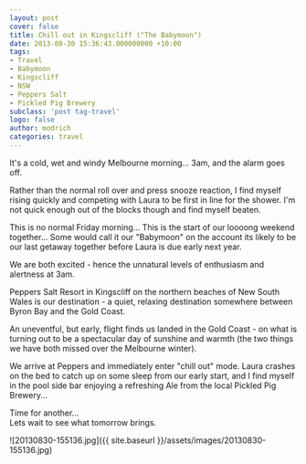 ```yaml
---
layout: post
cover: false
title: Chill out in Kingscliff ("The Babymoon")
date: 2013-08-30 15:36:43.000000000 +10:00
tags: 
- Travel
- Babymoon
- Kingscliff
- NSW
- Peppers Salt
- Pickled Pig Brewery
subclass: 'post tag-travel'
logo: false
author: modrich
categories: travel
---
```

It's a cold, wet and windy Melbourne morning... 3am, and the alarm goes off.

Rather than the normal roll over and press snooze reaction, I find myself rising quickly and competing with Laura to be first in line for the shower. I'm not quick enough out of the blocks though and find myself beaten.

This is no normal Friday morning... This is the start of our loooong weekend together... Some would call it our "Babymoon" on the account its likely to be our last getaway together before Laura is due early next year.

We are both excited - hence the unnatural levels of enthusiasm and alertness at 3am.

Peppers Salt Resort in Kingscliff on the northern beaches of New South Wales is our destination - a quiet, relaxing destination somewhere between Byron Bay and the Gold Coast.

An uneventful, but early, flight finds us landed in the Gold Coast - on what is turning out to be a spectacular day of sunshine and warmth (the two things we have both missed over the Melbourne winter).

We arrive at Peppers and immediately enter "chill out" mode. Laura crashes on the bed to catch up on some sleep from our early start, and I find myself in the pool side bar enjoying a refreshing Ale from the local Pickled Pig Brewery...

Time for another...  
Lets wait to see what tomorrow brings.

![20130830-155136.jpg]({{ site.baseurl }}/assets/images/20130830-155136.jpg)

